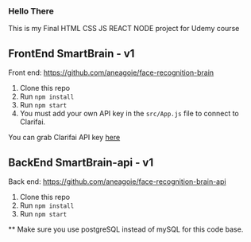 
### Hello There
This is my Final HTML CSS JS REACT NODE project for Udemy course


## FrontEnd SmartBrain - v1
Front end: https://github.com/aneagoie/face-recognition-brain

1. Clone this repo
2. Run `npm install`
3. Run `npm start`
4. You must add your own API key in the `src/App.js` file to connect to Clarifai.

You can grab Clarifai API key [here](https://www.clarifai.com/)

## BackEnd SmartBrain-api - v1

Back end: https://github.com/aneagoie/face-recognition-brain-api

1. Clone this repo
2. Run `npm install`
3. Run `npm start`

** Make sure you use postgreSQL instead of mySQL for this code base.